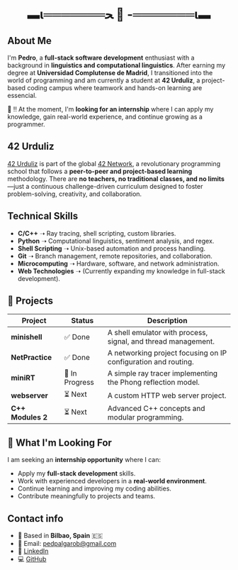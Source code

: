 <h1 align="center">▬ι═══════ﺤ  🐜  -═══════ι▬</h1> 

## About Me

I'm **Pedro**, a **full-stack software development** enthusiast with a background in **linguistics and computational linguistics**. After earning my degree at **Universidad Complutense de Madrid**, I transitioned into the world of programming and am currently a student at **42 Urduliz**, a project-based coding campus where teamwork and hands-on learning are essencial.

🎯 ‼️ At the moment, I'm **looking for an internship** where I can apply my knowledge, gain real-world experience, and continue growing as a programmer.

## **42 Urduliz**

[42 Urduliz](https://www.42urduliz.com/) is part of the global [42 Network](https://www.42network.org/), a revolutionary programming school that follows a **peer-to-peer and project-based learning** methodology. There are **no teachers, no traditional classes, and no limits**—just a continuous challenge-driven curriculum designed to foster problem-solving, creativity, and collaboration.

## Technical Skills

- **C/C++** ➝ Ray tracing, shell scripting, custom libraries.
- **Python** ➝ Computational linguistics, sentiment analysis, and regex.
- **Shell Scripting** ➝ Unix-based automation and process handling.
- **Git** ➝ Branch management, remote repositories, and collaboration.
- **Microcomputing** ➝ Hardware, software, and network administration.
- **Web Technologies** ➝ (Currently expanding my knowledge in full-stack development).

## 🚀 Projects

| Project           | Status         | Description                                                    |
| ----------------- | -------------- | -------------------------------------------------------------- |
| **minishell**     | ✅ Done         | A shell emulator with process, signal, and thread management.  |
| **NetPractice**   | ✅ Done         | A networking project focusing on IP configuration and routing. |
| **miniRT**        | 🚧 In Progress | A simple ray tracer implementing the Phong reflection model.   |
| **webserver**     | ⏳ Next         | A custom HTTP web server project.                              |
| **C++ Modules 2** | ⏳ Next         | Advanced C++ concepts and modular programming.                 |

## 🎯 What I'm Looking For

I am seeking an **internship opportunity** where I can:

- Apply my **full-stack development** skills.
- Work with experienced developers in a **real-world environment**.
- Continue learning and improving my coding abilities.
- Contribute meaningfully to projects and teams.

## Contact info

- 📍 Based in **Bilbao, Spain** 🇪🇸
- 📧 Email: [pedpalgarob@gmail.com](mailto\:pedpalgarob@gmail.com)
- 🔗 [LinkedIn](http://www.linkedin.com/in/pedropalomares)
- 💻 [GitHub](https://github.com/palgarob)

